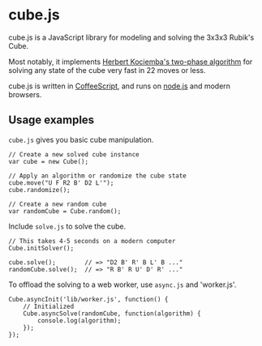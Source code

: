 cube.js
=======

cube.js is a JavaScript library for modeling and solving the 3x3x3
Rubik's Cube.

Most notably, it implements [Herbert Kociemba's two-phase
algorithm](http://kociemba.org/cube.htm) for solving any state of the
cube very fast in 22 moves or less.

cube.js is written in [CoffeeScript](http://coffeescript.org/), and
runs on [node.js](http://nodejs.org/) and modern browsers.


Usage examples
--------------

`cube.js` gives you basic cube manipulation.

    // Create a new solved cube instance
    var cube = new Cube();

    // Apply an algorithm or randomize the cube state
    cube.move("U F R2 B' D2 L'");
    cube.randomize();

    // Create a new random cube
    var randomCube = Cube.random();

Include `solve.js` to solve the cube.

    // This takes 4-5 seconds on a modern computer
    Cube.initSolver();

    cube.solve();        // => "D2 B' R' B L' B ..."
    randomCube.solve();  // => "R B' R U' D' R' ..."

To offload the solving to a web worker, use `async.js` and
'worker.js'.

    Cube.asyncInit('lib/worker.js', function() {
        // Initialized
        Cube.asyncSolve(randomCube, function(algorithm) {
            console.log(algorithm);
        });
    });
